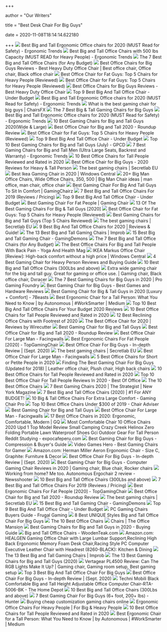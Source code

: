 +++
        
author = "Our Writers"
        
title = "Best Desk Chair For Big Guys"
        
date = 2020-11-08T18:14:14.622180
        
+++
[ ![](http://ergonomictrends.com/wp-content/uploads/2018/06/best-big-and-tall-office-chairs.jpg)](http://ergonomictrends.com/wp-content/uploads/2018/06/best-big-and-tall-office-chairs.jpg) Best Big and Tall Ergonomic Office chairs for 2020 (MUST Read for Safety) -  Ergonomic Trends
[ ![](http://ergonomictrends.com/wp-content/uploads/2018/11/best-big-tall-office-chair-500-lbs.jpg)](http://ergonomictrends.com/wp-content/uploads/2018/11/best-big-tall-office-chair-500-lbs.jpg) Best Big and Tall Office Chairs with 500 lbs Capacity (MUST READ for Heavy  People) - Ergonomic Trends
[ ![](https://techguided.com/wp-content/uploads/2018/08/best-big-and-tall-office-chairs.jpg)](https://techguided.com/wp-content/uploads/2018/08/best-big-and-tall-office-chairs.jpg) The 7 Best Big and Tall Office Chairs (for Any Budget)
[ ![](https://i.pinimg.com/originals/c8/09/ae/c809ae0e724a3054d7f5c771a3d597fd.jpg)](https://i.pinimg.com/originals/c8/09/ae/c809ae0e724a3054d7f5c771a3d597fd.jpg) Best Office Chairs for Big Guys Reviews - Best Heavy Duty Office Chair | Best  office chair, Office chair, Black office chair
[ ![](https://www.deskunity.com/wp-content/uploads/2020/03/Big-and-Tall-Office-Chair-500lbs-Desk-Chair.jpg)](https://www.deskunity.com/wp-content/uploads/2020/03/Big-and-Tall-Office-Chair-500lbs-Desk-Chair.jpg) Best Office Chair for Fat Guys: Top 5 Chairs for Heavy People (Reviewed)
[ ![](https://www.deskunity.com/wp-content/uploads/2020/03/Sadie-big-and-Tall-Office-Computer-Chair.jpg)](https://www.deskunity.com/wp-content/uploads/2020/03/Sadie-big-and-Tall-Office-Computer-Chair.jpg) Best Office Chair for Fat Guys: Top 5 Chairs for Heavy People (Reviewed)
[ ![](https://www.heavyduty.life/wp-content/uploads/2019/02/Flash-Furniture-HERCULES-Series-Big-Tall-500-lb.-Rated-Black-Leather-Executive-Swivel-Chair-with-Extra-Wide-Seat.jpg)](https://www.heavyduty.life/wp-content/uploads/2019/02/Flash-Furniture-HERCULES-Series-Big-Tall-500-lb.-Rated-Black-Leather-Executive-Swivel-Chair-with-Extra-Wide-Seat.jpg) Best Office Chairs for Big Guys Reviews - Best Heavy Duty Office Chair
[ ![](https://officechairjudge.com/wp-content/uploads/2017/09/BestMassage-High-Back-Big-and-Tall-Office-Chair.jpg?x61104)](https://officechairjudge.com/wp-content/uploads/2017/09/BestMassage-High-Back-Big-and-Tall-Office-Chair.jpg?x61104) Top 9 Best Big And Tall Office Chair - Under Budget
[ ![](http://ergonomictrends.com/wp-content/uploads/2020/05/anda-seat-kaiser-chair-review-amz.jpg)](http://ergonomictrends.com/wp-content/uploads/2020/05/anda-seat-kaiser-chair-review-amz.jpg) Best Big and Tall Ergonomic Office chairs for 2020 (MUST Read for Safety) -  Ergonomic Trends
[ ![](https://chairsfx.com/wp-content/uploads/2020/03/best-400-lbs-gaming-chairs.jpg)](https://chairsfx.com/wp-content/uploads/2020/03/best-400-lbs-gaming-chairs.jpg) What is the best gaming chair for big guys | ChairsFX
[ ![](https://techguided.com/wp-content/uploads/2019/09/Best-Big-Tall-Gaming-Chairs-for-Big-Guys.jpg)](https://techguided.com/wp-content/uploads/2019/09/Best-Big-Tall-Gaming-Chairs-for-Big-Guys.jpg) The 7 Best Big & Tall Gaming Chairs for Big Guys
[ ![](http://ergonomictrends.com/wp-content/uploads/2018/06/Reficcer-High-Back-Chair-review.jpg)](http://ergonomictrends.com/wp-content/uploads/2018/06/Reficcer-High-Back-Chair-review.jpg) Best Big and Tall Ergonomic Office chairs for 2020 (MUST Read for Safety) -  Ergonomic Trends
[ ![](https://www.pcguide.com/wp-content/uploads/2019/05/best-gaming-chair-for-big-guys-1200x720.jpg)](https://www.pcguide.com/wp-content/uploads/2019/05/best-gaming-chair-for-big-guys-1200x720.jpg) 10 Best Gaming Chairs for Big and Tall Guys 2020(Wide & Large)
[ ![](https://chairinstitute.com/wp-content/uploads/2019/04/Best-Office-Chair-for-Big-and-Tall-Herman-Miller-Aeron-Small-Chair-Institute.jpg)](https://chairinstitute.com/wp-content/uploads/2019/04/Best-Office-Chair-for-Big-and-Tall-Herman-Miller-Aeron-Small-Chair-Institute.jpg) Best Office Chair for Big and Tall 2020 - Roundup Review
[ ![](https://www.deskunity.com/wp-content/uploads/2020/03/BestOffice-Big-and-Tall-Office-Chair-Wide-Seat-Ergonomic-Desk-Chair.jpg)](https://www.deskunity.com/wp-content/uploads/2020/03/BestOffice-Big-and-Tall-Office-Chair-Wide-Seat-Ergonomic-Desk-Chair.jpg) Best Office Chair for Fat Guys: Top 5 Chairs for Heavy People (Reviewed)
[ ![](https://officechairjudge.com/wp-content/uploads/2017/09/KILLABEE-Big-and-Tall-400lb-Memory-Foam-Gaming-Chair.jpg?x61104)](https://officechairjudge.com/wp-content/uploads/2017/09/KILLABEE-Big-and-Tall-400lb-Memory-Foam-Gaming-Chair.jpg?x61104) Top 9 Best Big And Tall Office Chair - Under Budget
[ ![](https://gamingpcdesks.com/wp-content/uploads/2020/07/Featured-Image-1.jpg)](https://gamingpcdesks.com/wp-content/uploads/2020/07/Featured-Image-1.jpg) Top 10 Best Gaming Chairs for Big and Tall Guys (July) - GPCD
[ ![](http://ergonomictrends.com/wp-content/uploads/2019/02/best-gaming-chairs-big-tall-men.jpg)](http://ergonomictrends.com/wp-content/uploads/2019/02/best-gaming-chairs-big-tall-men.jpg) 7 Best Gaming Chairs for Big and Tall Men (Ultra Large Seats, Backrest and  Warranty) - Ergonomic Trends
[ ![](https://www.theworkbuzz.com/wp-content/uploads/2020/02/best-office-chairs-for-tall-people.jpg)](https://www.theworkbuzz.com/wp-content/uploads/2020/02/best-office-chairs-for-tall-people.jpg) 10 Best Office Chairs for Tall People Reviewed and Rated in 2020
[ ![](https://bestratedofficechair.com/wp-content/uploads/2019/01/gaming-chair-for-big-guys-e1564715081266-219x300.jpg)](https://bestratedofficechair.com/wp-content/uploads/2019/01/gaming-chair-for-big-guys-e1564715081266-219x300.jpg) Best Office Chair for Big Guys - 2020 Reviews for Heavy & Tall Person
[ ![](https://cdn.shopify.com/s/files/1/2360/6457/files/turntable_2020_TT_pu_dark_knight_2-min_250x.jpg?v=10997107300450188166)](https://cdn.shopify.com/s/files/1/2360/6457/files/turntable_2020_TT_pu_dark_knight_2-min_250x.jpg?v=10997107300450188166) The best gaming chairs | Secretlab EU
[ ![](https://www.windowscentral.com/sites/wpcentral.com/files/styles/large/public/field/image/2019/11/markus-chair-pic.jpg?itok=Uh37z4Yo)](https://www.windowscentral.com/sites/wpcentral.com/files/styles/large/public/field/image/2019/11/markus-chair-pic.jpg?itok=Uh37z4Yo) Best Ikea Gaming Chair in 2020 | Windows Central
[ ![](https://i.pinimg.com/236x/74/57/54/7457543ea14052eb276d18063ecdfe61--executive-office-chairs-barber-chair.jpg)](https://i.pinimg.com/236x/74/57/54/7457543ea14052eb276d18063ecdfe61--executive-office-chairs-barber-chair.jpg) 20+ Big Man Office Chairs, Wide Office Chairs, 350, 500 | Big Man Chair  ideas | man office, man chair, office chair
[ ![](https://www.gamingchairz.com/wp-content/uploads/2018/11/gaming-chairs-243_363.jpg)](https://www.gamingchairz.com/wp-content/uploads/2018/11/gaming-chairs-243_363.jpg) Best Gaming Chair For Big And Tall Guys To Sit In Comfort | GamingChairz
[ ![](https://www.btod.com/blog/wp-content/uploads/2019/03/big-tall-chairs-1-best-bariatric.jpg)](https://www.btod.com/blog/wp-content/uploads/2019/03/big-tall-chairs-1-best-bariatric.jpg) 7 Best Big and Tall Office Chairs For 2019 (Reviews / Pricing)
[ ![](https://officechairjudge.com/wp-content/uploads/2019/06/La-Z-Boy-Delano-Big-Tall-Executive-Bonded-Leather-Office-Chair.jpg?x61104)](https://officechairjudge.com/wp-content/uploads/2019/06/La-Z-Boy-Delano-Big-Tall-Executive-Bonded-Leather-Office-Chair.jpg?x61104) Top 9 Best Big And Tall Office Chair - Under Budget
[ ![](https://gamingdemons.com/wp-content/uploads/2018/04/Ficmax-Ergonomic-High-back-Large-Size-Office-Desk-Chair-Swivel-Black-PC-Gaming-Chair-with-Lumbar-Massage-Support-and-Retractible-Footrest.jpg)](https://gamingdemons.com/wp-content/uploads/2018/04/Ficmax-Ergonomic-High-back-Large-Size-Office-Desk-Chair-Swivel-Black-PC-Gaming-Chair-with-Lumbar-Massage-Support-and-Retractible-Footrest.jpg) Best Gaming Chair For Fat People | Gaming Chair
[ ![](https://www.toolsofmen.com/wp-content/uploads/2017/06/best-gaming-chairs-for-big-and-tall-guys.jpg)](https://www.toolsofmen.com/wp-content/uploads/2017/06/best-gaming-chairs-for-big-and-tall-guys.jpg) 13 Of The Best Gaming Chairs For Big & Tall Guys [2020]
[ ![](https://www.deskunity.com/wp-content/uploads/2020/03/Serta-Big-and-Tall-Executive-Office-Chair-with-Wood-Accents.jpg)](https://www.deskunity.com/wp-content/uploads/2020/03/Serta-Big-and-Tall-Executive-Office-Chair-with-Wood-Accents.jpg) Best Office Chair for Fat Guys: Top 5 Chairs for Heavy People (Reviewed)
[ ![](https://m.media-amazon.com/images/I/41JhkMbXoVL.jpg)](https://m.media-amazon.com/images/I/41JhkMbXoVL.jpg) Best Gaming Chairs for Big and Tall Guys (Top 5 Chairs Reviewed)
[ ![](https://pbs.twimg.com/media/Dsc1_vpWoAAg10P.jpg)](https://pbs.twimg.com/media/Dsc1_vpWoAAg10P.jpg) The best gaming chairs | Secretlab EU
[ ![](https://www.leaphomeward.com/wp-content/uploads/2019/11/HM-Aeron.jpg)](https://www.leaphomeward.com/wp-content/uploads/2019/11/HM-Aeron.jpg) 9 Best Big And Tall Office Chairs for 2020 | Reviews & Guide!
[ ![](https://cdn.improb.com/wp-content/uploads/2019/05/Best-Big-and-Tall-Gaming-Chairs.jpg)](https://cdn.improb.com/wp-content/uploads/2019/05/Best-Big-and-Tall-Gaming-Chairs.jpg) The 13 Best Big and Tall Gaming Chairs | Improb
[ ![](https://gamingdemons.com/wp-content/uploads/2019/03/15-Best-Gaming-Chairs-for-Big-Guys-Review-and-Buying-Guide.jpg)](https://gamingdemons.com/wp-content/uploads/2019/03/15-Best-Gaming-Chairs-for-Big-Guys-Review-and-Buying-Guide.jpg) 15 Best Big and Tall Gaming Chair - GamingDemons
[ ![](https://techguided.com/wp-content/uploads/2018/08/Space-Seating-AirGrid.jpg)](https://techguided.com/wp-content/uploads/2018/08/Space-Seating-AirGrid.jpg) The 7 Best Big and Tall Office Chairs (for Any Budget)
[ ![](https://www.yogaandhealthmag.co.uk/wp-content/uploads/2020/01/Best-Big-and-Tall-Office-Chair.jpg)](https://www.yogaandhealthmag.co.uk/wp-content/uploads/2020/01/Best-Big-and-Tall-Office-Chair.jpg) The Best Office Chairs For Big and Tall People With Back Pain - Yoga And  Health Mag
[ ![](https://www.windowscentral.com/sites/wpcentral.com/files/styles/large_wm_brb/public/field/image/2017/07/markus-chair.jpg?itok=--s39nWf)](https://www.windowscentral.com/sites/wpcentral.com/files/styles/large_wm_brb/public/field/image/2017/07/markus-chair.jpg?itok=--s39nWf) IKEA Markus Office Chair [Review]: High-back comfort without a high price |  Windows Central
[ ![](https://cloudrunnerstudios.com/wp-content/uploads/4-Best-Gaming-Chair-for-Heavy-Person-Reviews-and-Buying-Guide.jpg)](https://cloudrunnerstudios.com/wp-content/uploads/4-Best-Gaming-Chair-for-Heavy-Person-Reviews-and-Buying-Guide.jpg) 4 Best Gaming Chair for Heavy Person Reviews and Buying Guide
[ ![](https://ws-na.amazon-adsystem.com/widgets/q?_encoding=UTF8&ASIN=B01MRZ02TL&Format=_SL250_&ID=AsinImage&MarketPlace=US&ServiceVersion=20070822&WS=1&tag=fadingred-20&language=en_US)](https://ws-na.amazon-adsystem.com/widgets/q?_encoding=UTF8&ASIN=B01MRZ02TL&Format=_SL250_&ID=AsinImage&MarketPlace=US&ServiceVersion=20070822&WS=1&tag=fadingred-20&language=en_US) 10 Best Big and Tall Office Chairs (300Lbs and above)
[ ![](https://i.pinimg.com/originals/e9/38/0e/e9380e5a0d9c79b371be5ecbdfb14a32.jpg)](https://i.pinimg.com/originals/e9/38/0e/e9380e5a0d9c79b371be5ecbdfb14a32.jpg) Extra wide gaming chair for the big and tall guy. Great for gaming or office  use. | Gaming chair, Black office chair, Dxracer
[ ![](https://pgfoundry.org/wp-content/uploads/2020/09/Gaming-Chair-For-Big-Guys.jpg)](https://pgfoundry.org/wp-content/uploads/2020/09/Gaming-Chair-For-Big-Guys.jpg) The 7 Best Gaming Chairs for Big Guys in 2020 | Pro Gaming Foundry
[ ![](https://cdn.shortpixel.ai/client/q_lossy,ret_img,w_1024,h_576/https://bestwiiugames.com/wp-content/uploads/2020/05/best-gaming-chair-for-bigger-guys-1024x576.jpg)](https://cdn.shortpixel.ai/client/q_lossy,ret_img,w_1024,h_576/https://bestwiiugames.com/wp-content/uploads/2020/05/best-gaming-chair-for-bigger-guys-1024x576.jpg) Best Gaming Chair for Big Guys - Best Games and Hardware Reviews
[ ![](https://7beasts.com/wp-content/uploads/2020/09/best-gaming-chair-for-big-guys-1300x500.jpg)](https://7beasts.com/wp-content/uploads/2020/09/best-gaming-chair-for-big-guys-1300x500.jpg) Best Gaming Chair for Big & Tall Guys in 2020 [Luxury + Comfort] - 7Beasts
[ ![](https://miro.medium.com/max/3840/1*qSQFnDkH7YeYs84nWj--aQ.jpeg)](https://miro.medium.com/max/3840/1*qSQFnDkH7YeYs84nWj--aQ.jpeg) Best Ergonomic Chair for a Tall Person: What You Need to Know | by  Autonomous | #WorkSmarter | Medium
[ ![](https://images-na.ssl-images-amazon.com/images/I/917dURrmIyL._SL400_.jpg)](https://images-na.ssl-images-amazon.com/images/I/917dURrmIyL._SL400_.jpg) Top 10 Best Big And Tall Office Chairs For Your Budget 2020 Reviews
[ ![](https://www.theworkbuzz.com/wp-content/uploads/2020/02/reficcer-high-back-leather-office-chairs.jpg)](https://www.theworkbuzz.com/wp-content/uploads/2020/02/reficcer-high-back-leather-office-chairs.jpg) 10 Best Office Chairs for Tall People Reviewed and Rated in 2020
[ ![](https://aguidepro.com/wp-content/uploads/2019/08/Hbada-Ergonomic-Office-Recliner-Chair.jpg)](https://aguidepro.com/wp-content/uploads/2019/08/Hbada-Ergonomic-Office-Recliner-Chair.jpg) 12 Best Reclining Office Chairs with Footrest of 2020
[ ![](https://cdn.thewirecutter.com/wp-content/media/2020/09/officechairs-2048px-9607.jpg?auto=webp&crop=1.91:1&width=1200)](https://cdn.thewirecutter.com/wp-content/media/2020/09/officechairs-2048px-9607.jpg?auto=webp&crop=1.91:1&width=1200) The Best Office Chair for 2020 | Reviews by Wirecutter
[ ![](https://gamingchair.org/wp-content/uploads/2019/11/Best-gaming-chair-for-big-and-tall-guys.jpg)](https://gamingchair.org/wp-content/uploads/2019/11/Best-gaming-chair-for-big-and-tall-guys.jpg) Best Gaming Chair for Big and Tall Guys
[ ![](https://chairinstitute.com/wp-content/uploads/2019/04/Best-Office-Chair-for-Big-and-Tall-Serta-Tranquility-Right-View-Main-Chair-Institute.jpg)](https://chairinstitute.com/wp-content/uploads/2019/04/Best-Office-Chair-for-Big-and-Tall-Serta-Tranquility-Right-View-Main-Chair-Institute.jpg) Best Office Chair for Big and Tall 2020 - Roundup Review
[ ![](https://i0.wp.com/arcticoceanforever.com/d/2018/06/big-and-tall-executive-leather-office-chairs-dtavares-astounding-with-additional-comfortable-chair-for-best-fat-guys-gold-accent-footstool-under-desk-tempurpedic-memory-foam.jpg)](https://i0.wp.com/arcticoceanforever.com/d/2018/06/big-and-tall-executive-leather-office-chairs-dtavares-astounding-with-additional-comfortable-chair-for-best-fat-guys-gold-accent-footstool-under-desk-tempurpedic-memory-foam.jpg) Best Office Chair For Large Man - Facingwalls
[ ![](https://images-na.ssl-images-amazon.com/images/I/417PiAiE5bL.jpg)](https://images-na.ssl-images-amazon.com/images/I/417PiAiE5bL.jpg) Best Ergonomic Chairs For Fat People [2020] - TopGamingChair
[ ![](https://pickadvisor.org/wp-content/uploads/2019/12/LaZBoy-Delano-3-600x600.jpg)](https://pickadvisor.org/wp-content/uploads/2019/12/LaZBoy-Delano-3-600x600.jpg) Best Office Chair For Big Guys - In-depth Review | (Sept. 2020)
[ ![](https://cdn.shopify.com/s/files/1/2360/6457/t/269/assets/home-about-min.jpg?v=15469314744188955009)](https://cdn.shopify.com/s/files/1/2360/6457/t/269/assets/home-about-min.jpg?v=15469314744188955009) The best gaming chairs | Secretlab EU
[ ![](https://i0.wp.com/www.toolsofmen.com/wp-content/uploads/2017/06/GTracing-Ergonomic-Office-Chair.jpg)](https://i0.wp.com/www.toolsofmen.com/wp-content/uploads/2017/06/GTracing-Ergonomic-Office-Chair.jpg) Best Office Chair For Large Man - Facingwalls
[ ![](https://www.btod.com/blog/wp-content/uploads/2020/01/best-office-chairs-small-petite-blog-header.jpg)](https://www.btod.com/blog/wp-content/uploads/2020/01/best-office-chairs-small-petite-blog-header.jpg) 5 Best Office Chairs for Short or Petite People in 2020
[ ![](https://i.pinimg.com/originals/71/7a/74/717a74db32641b5473aea1f6c696f59a.jpg)](https://i.pinimg.com/originals/71/7a/74/717a74db32641b5473aea1f6c696f59a.jpg) Finding The Best Gaming Chair For Big Guys (Updated for 2018) | Leather office  chair, Plush chair, High back chairs
[ ![](https://www.theworkbuzz.com/wp-content/uploads/2020/02/berlman-ergonomic-high-back-mesh-office-chairs.jpg)](https://www.theworkbuzz.com/wp-content/uploads/2020/02/berlman-ergonomic-high-back-mesh-office-chairs.jpg) 10 Best Office Chairs for Tall People Reviewed and Rated in 2020
[ ![](https://ws-na.amazon-adsystem.com/widgets/q?_encoding=UTF8&ASIN=B07Q48H53D&Format=_SL500_&ID=AsinImage&MarketPlace=US&ServiceVersion=20070822&WS=1&tag=office0889-20&language=en_US)](https://ws-na.amazon-adsystem.com/widgets/q?_encoding=UTF8&ASIN=B07Q48H53D&Format=_SL500_&ID=AsinImage&MarketPlace=US&ServiceVersion=20070822&WS=1&tag=office0889-20&language=en_US) Top 10 Best Office Chair For Tall People Reviews In 2020 - Best Of Office
[ ![](http://static1.squarespace.com/static/556b5950e4b07e55e369809c/55a54310e4b037b6dd056380/5a937ec4f9619a83af678c43/1596149671642/best+office+chair.jpg?format=1500w)](http://static1.squarespace.com/static/556b5950e4b07e55e369809c/55a54310e4b037b6dd056380/5a937ec4f9619a83af678c43/1596149671642/best+office+chair.jpg?format=1500w) The 10 Best Office Chairs
[ ![](https://pyxis.nymag.com/v1/imgs/e02/d51/b05e8198bea7fa5981ae89a3edb28e3a0e-gamingchairlede.rsquare.w700.jpg)](https://pyxis.nymag.com/v1/imgs/e02/d51/b05e8198bea7fa5981ae89a3edb28e3a0e-gamingchairlede.rsquare.w700.jpg) 7 Best Gaming Chairs 2020 | The Strategist | New York Magazine
[ ![](https://www.wellnessgrit.com/wp-content/uploads/2019/05/Office-Chair-And-Man-245x300.jpg)](https://www.wellnessgrit.com/wp-content/uploads/2019/05/Office-Chair-And-Man-245x300.jpg) 7 Best Big and Tall Office Chairs (2020) | #1 For ANY BUDGET!
[ ![](https://www.gamingchairpro.com/wp-content/uploads/2017/11/boss300.jpg)](https://www.gamingchairpro.com/wp-content/uploads/2017/11/boss300.jpg) 10 Big & Tall Office Chairs For Extra Large Comfort - Gaming Chair Pro
[ ![](https://www.chairadviser.com/wp-content/uploads/2017/08/Flash-Furniture-Hercules-Office-Chair-for-Big-and-Tall-Guys.jpg)](https://www.chairadviser.com/wp-content/uploads/2017/08/Flash-Furniture-Hercules-Office-Chair-for-Big-and-Tall-Guys.jpg) Top 10 Best Office Chairs Under $300 of 2019 - Chair Adviser
[ ![](https://gamingchair.org/wp-content/uploads/2019/11/DXRacer-Classic-Series.jpg)](https://gamingchair.org/wp-content/uploads/2019/11/DXRacer-Classic-Series.jpg) Best Gaming Chair for Big and Tall Guys
[ ![](https://i0.wp.com/arcticoceanforever.com/d/2018/06/big-tall-office-chairs-for-extra-large-comfort-guys-chair-best-person-design-man-heavy-ready-assembled-replacement-arms-duty-high-back-ultimate-desk-computer-support-tempurpedic.jpg)](https://i0.wp.com/arcticoceanforever.com/d/2018/06/big-tall-office-chairs-for-extra-large-comfort-guys-chair-best-person-design-man-heavy-ready-assembled-replacement-arms-duty-high-back-ultimate-desk-computer-support-tempurpedic.jpg) Best Office Chair For Large Man - Facingwalls
[ ![](https://media.gq.com/photos/5f12159f97f256cb0f19314c/master/pass/chairs-v4.jpg)](https://media.gq.com/photos/5f12159f97f256cb0f19314c/master/pass/chairs-v4.jpg) 17 Best Office Chairs in 2020: Ergonomic, Comfortable, Modern | GQ
[ ![](https://www.expocafeperu.com/w/2020/04/most-comfortable-office-chair-for-big-and-tall-lounge-reading-folding-obese-gaming-guys-in-the-world-recliner-reddit-studying-desk-pc-a-half-sleeper-long-712x712.jpg)](https://www.expocafeperu.com/w/2020/04/most-comfortable-office-chair-for-big-and-tall-lounge-reading-folding-obese-gaming-guys-in-the-world-recliner-reddit-studying-desk-pc-a-half-sleeper-long-712x712.jpg) Most Comfortable Chair 10 Office Chairs 2020 Upd 1 Top Model Review Small  Camping Crazy Creek Helinox Zero Folding Portable Lawn Waterproof Shoes Gci  Outdoor Gear For Tall Person Reddit Studying - expocafeperu.com
[ ![](https://saimdeals.com/wp-content/uploads/2020/03/Best-Gaming-Chair-for-Big-Guys-2.jpg)](https://saimdeals.com/wp-content/uploads/2020/03/Best-Gaming-Chair-for-Big-Guys-2.jpg) Best Gaming Chair for Big Guys - Compression & Buyer's Guide
[ ![](http://www.videogameshero.com/wp-content/uploads/2018/10/Gaming-Chairs-for-Big-Guys.jpg)](http://www.videogameshero.com/wp-content/uploads/2018/10/Gaming-Chairs-for-Big-Guys.jpg) Video Games Hero - Best Gaming Chairs for Gamer
[ ![](https://images-na.ssl-images-amazon.com/images/I/71VVk7m8aIL._AC_SX679_.jpg)](https://images-na.ssl-images-amazon.com/images/I/71VVk7m8aIL._AC_SX679_.jpg) Amazon.com: Herman Miller Aeron Ergonomic Chair - Size C, Graphite:  Furniture & Decor
[ ![](https://pickadvisor.org/wp-content/uploads/2019/12/Best-Office-Chairs-For-Big-Guys-4.jpg)](https://pickadvisor.org/wp-content/uploads/2019/12/Best-Office-Chairs-For-Big-Guys-4.jpg) Best Office Chair For Big Guys - In-depth Review | (Sept. 2020)
[ ![](https://i.pinimg.com/originals/d5/25/c1/d525c1ad082cf7663c54fb1352178e2e.jpg)](https://i.pinimg.com/originals/d5/25/c1/d525c1ad082cf7663c54fb1352178e2e.jpg) Best Gaming Chair for Big Guys - Computer Gaming Chair Reviews in 2020 |  Gaming chair, Blue chair, Rocker chairs
[ ![](https://www.newsshooter.com/wp-content/uploads/2020/04/Autonomous-Ergochair-Erik-chair-16x9-1.jpg)](https://www.newsshooter.com/wp-content/uploads/2020/04/Autonomous-Ergochair-Erik-chair-16x9-1.jpg) Working from home? Me too. Autonomous Ergochair 2 review - Newsshooter
[ ![](https://ws-na.amazon-adsystem.com/widgets/q?_encoding=UTF8&ASIN=B07P8DMF9V&Format=_SL250_&ID=AsinImage&MarketPlace=US&ServiceVersion=20070822&WS=1&tag=fadingred-20&language=en_US)](https://ws-na.amazon-adsystem.com/widgets/q?_encoding=UTF8&ASIN=B07P8DMF9V&Format=_SL250_&ID=AsinImage&MarketPlace=US&ServiceVersion=20070822&WS=1&tag=fadingred-20&language=en_US) 10 Best Big and Tall Office Chairs (300Lbs and above)
[ ![](https://www.btod.com/blog/wp-content/uploads/2019/03/best-big-tall-office-chairs-2020-blog-header.jpg)](https://www.btod.com/blog/wp-content/uploads/2019/03/best-big-tall-office-chairs-2020-blog-header.jpg) 7 Best Big and Tall Office Chairs For 2019 (Reviews / Pricing)
[ ![](https://topgamingchair.com/wp-content/uploads/2019/02/x_seating_office-desk-chairs_leap-plus-chair_reference.png)](https://topgamingchair.com/wp-content/uploads/2019/02/x_seating_office-desk-chairs_leap-plus-chair_reference.png) Best Ergonomic Chairs For Fat People [2020] - TopGamingChair
[ ![](https://chairinstitute.com/wp-content/uploads/2019/04/Best-Office-Chair-for-Big-and-Tall-Steelcase-Leap-Plus-Right-View-Main-Chair-Institute.jpg)](https://chairinstitute.com/wp-content/uploads/2019/04/Best-Office-Chair-for-Big-and-Tall-Steelcase-Leap-Plus-Right-View-Main-Chair-Institute.jpg) Best Office Chair for Big and Tall 2020 - Roundup Review
[ ![](https://pbs.twimg.com/media/DjpkpdCV4AAjRZf.jpg)](https://pbs.twimg.com/media/DjpkpdCV4AAjRZf.jpg) The best gaming chairs | Secretlab EU
[ ![](https://gamingdemons.com/wp-content/uploads/2018/11/ELECWISH-VIDEO-GAMING-CHAIR-1024x1024.jpg)](https://gamingdemons.com/wp-content/uploads/2018/11/ELECWISH-VIDEO-GAMING-CHAIR-1024x1024.jpg) 15 Best Big and Tall Gaming Chair - GamingDemons
[ ![](https://officechairjudge.com/wp-content/uploads/2019/01/best_big_and_tall_office_chair.jpg?x61104)](https://officechairjudge.com/wp-content/uploads/2019/01/best_big_and_tall_office_chair.jpg?x61104) Top 9 Best Big And Tall Office Chair - Under Budget
[ ![](https://www.frugalgaming.org/wp-content/uploads/2016/12/Denville-Bonded-Leather-Big-and-Tall-Manager.jpg)](https://www.frugalgaming.org/wp-content/uploads/2016/12/Denville-Bonded-Leather-Big-and-Tall-Manager.jpg) PC Gaming Chairs Buyers Guide - Frugal Gaming
[ ![](https://improveoffice.com/wp-content/uploads/2019/04/La-Z-Boy-Delano-Big-Tall-Executive-Bonded-Leather-Office-Chairs.jpg)](https://improveoffice.com/wp-content/uploads/2019/04/La-Z-Boy-Delano-Big-Tall-Executive-Bonded-Leather-Office-Chairs.jpg) 8 Best UNIQUE Styles Big and Tall Office Chair For Big Guys
[ ![](https://images-na.ssl-images-amazon.com/images/I/41xuf-7IBqL.jpg)](https://images-na.ssl-images-amazon.com/images/I/41xuf-7IBqL.jpg) The 10 Best Office Chairs
[ ![](https://theofficemansion.com/wp-content/uploads/2020/09/Best-PC-Gaming-Chairs-For-B.jpg)](https://theofficemansion.com/wp-content/uploads/2020/09/Best-PC-Gaming-Chairs-For-B.jpg) Chairs | The Office Mansion
[ ![](https://www.theo-theo.com/wp-content/uploads/2020/02/best-gaming-chairs-for-big-and-tall-guys.jpg)](https://www.theo-theo.com/wp-content/uploads/2020/02/best-gaming-chairs-for-big-and-tall-guys.jpg) Best Gaming Chairs for Big and Tall Guys in 2020 - Buying Guide
[ ![](https://image.slidesharecdn.com/woodenteak-com-bigandtallofficechairs-110328222104-phpapp01/95/big-and-tall-office-chairs-woodenteakcom-1-728.jpg?cb=1301351040)](https://image.slidesharecdn.com/woodenteak-com-bigandtallofficechairs-110328222104-phpapp01/95/big-and-tall-office-chairs-woodenteakcom-1-728.jpg?cb=1301351040) Big and Tall Office Chairs - WoodenTeak.com
[ ![](https://images-na.ssl-images-amazon.com/images/I/61AQ7CSibwL._AC_SL1500_.jpg)](https://images-na.ssl-images-amazon.com/images/I/61AQ7CSibwL._AC_SL1500_.jpg) Amazon.com: HEALGEN Gaming Office Chair with Large Lumbar Support,Reclining  High Back Ergonomic Memory Foam Desk Chair,Racing Style PC Computer  Executive Leather Chair with Headrest (8260-BLACK): Kitchen & Dining
[ ![](https://cdn.improb.com/wp-content/uploads/2019/05/Vertagear-P-Line-PL6000-Racing-Series-Gaming-Chair.jpg)](https://cdn.improb.com/wp-content/uploads/2019/05/Vertagear-P-Line-PL6000-Racing-Series-Gaming-Chair.jpg) The 13 Best Big and Tall Gaming Chairs | Improb
[ ![](https://chairinsights.com/wp-content/uploads/2020/01/Best-Big-and-Tall-Gaming-Chairs.jpg)](https://chairinsights.com/wp-content/uploads/2020/01/Best-Big-and-Tall-Gaming-Chairs.jpg) The 13 Best Gaming Chairs for Big and Tall Guys (2020)
[ ![](https://i.pinimg.com/originals/a7/07/9e/a7079e7bd418dfd343ce73bf2ca82dd2.jpg)](https://i.pinimg.com/originals/a7/07/9e/a7079e7bd418dfd343ce73bf2ca82dd2.jpg) Vertagear PL4500 Review: Can The RGB Lights Make It Up? | Gaming chair,  Gaming room setup, Best gaming setup
[ ![](https://555reviews.com/wp-content/uploads/2020/09/Best-Big-And-Tall-Office-Chair.jpg)](https://555reviews.com/wp-content/uploads/2020/09/Best-Big-And-Tall-Office-Chair.jpg) Top 3 Best Big And Tall Office Chair For Big Guys
[ ![](https://pickadvisor.org/wp-content/uploads/2019/12/SMUGDESK-1432-1-600x600.jpg)](https://pickadvisor.org/wp-content/uploads/2019/12/SMUGDESK-1432-1-600x600.jpg) Best Office Chair For Big Guys - In-depth Review | (Sept. 2020)
[ ![](https://images.homedepot-static.com/productImages/7b847714-2ddd-421a-8059-e3b8b6d28cc3/svn/black-techni-mobili-ergonomic-chairs-rta-5006-bk-44_600.jpg)](https://images.homedepot-static.com/productImages/7b847714-2ddd-421a-8059-e3b8b6d28cc3/svn/black-techni-mobili-ergonomic-chairs-rta-5006-bk-44_600.jpg) Techni Mobili Black Comfortable Big and Tall Height Adjustable Office  Computer Chair-RTA-5006-BK - The Home Depot
[ ![](https://ws-na.amazon-adsystem.com/widgets/q?_encoding=UTF8&ASIN=B07PXRNBCD&Format=_SL250_&ID=AsinImage&MarketPlace=US&ServiceVersion=20070822&WS=1&tag=fadingred-20&language=en_US)](https://ws-na.amazon-adsystem.com/widgets/q?_encoding=UTF8&ASIN=B07PXRNBCD&Format=_SL250_&ID=AsinImage&MarketPlace=US&ServiceVersion=20070822&WS=1&tag=fadingred-20&language=en_US) 10 Best Big and Tall Office Chairs (300Lbs and above)
[ ![](https://gamingchairshunter.com/wp-content/uploads/very-tall-guys-sitting-on-autofull-gaming-big-and-tall-gaming-chair.jpg)](https://gamingchairshunter.com/wp-content/uploads/very-tall-guys-sitting-on-autofull-gaming-big-and-tall-gaming-chair.jpg) 7 Best Gaming Chair For Big Guys (6+ foot, 200+ lbs) - Hunter
[ ![](https://www.far-fly.com/Uploads/GC/comfortable_video_game_chair201902220546_32_gaming_chair.jpg)](https://www.far-fly.com/Uploads/GC/comfortable_video_game_chair201902220546_32_gaming_chair.jpg) Buying cheap customization gaming chairs online
[ ![](https://images-na.ssl-images-amazon.com/images/I/61R%2BQNdBTmL._AC_SL1010_.jpg)](https://images-na.ssl-images-amazon.com/images/I/61R%2BQNdBTmL._AC_SL1010_.jpg) Ergonomic Office Chairs For Heavy People | For Big & Heavy People
[ ![](https://www.theworkbuzz.com/wp-content/uploads/2020/02/best-computer-chair-for-tall-person.jpg)](https://www.theworkbuzz.com/wp-content/uploads/2020/02/best-computer-chair-for-tall-person.jpg) 10 Best Office Chairs for Tall People Reviewed and Rated in 2020
[ ![](https://miro.medium.com/max/3200/0*Op94Y0l9YTwVKZ7G.jpg)](https://miro.medium.com/max/3200/0*Op94Y0l9YTwVKZ7G.jpg) Best Ergonomic Chair for a Tall Person: What You Need to Know | by  Autonomous | #WorkSmarter | Medium
